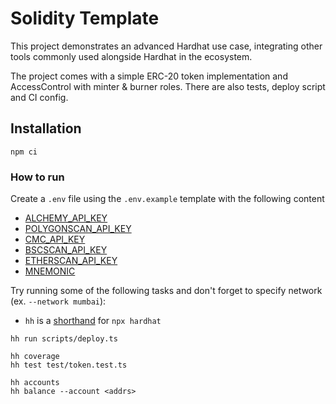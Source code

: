 # Solidity Template

This project demonstrates an advanced Hardhat use case, integrating other tools commonly used alongside Hardhat in the ecosystem.

The project comes with a simple ERC-20 token implementation and AccessControl with minter & burner roles. There are also tests, deploy script and CI config.

## Installation

`npm ci`

### How to run

Create a `.env` file using the `.env.example` template with the following content
- [ALCHEMY_API_KEY](https://www.alchemy.com/)
- [POLYGONSCAN_API_KEY](https://polygonscan.com/apis)
- [CMC_API_KEY](https://coinmarketcap.com/api/)
- [BSCSCAN_API_KEY](https://bscscan.com/apis)
- [ETHERSCAN_API_KEY](https://etherscan.io/apis)
- [MNEMONIC](https://docs.metamask.io/guide/common-terms.html#mnemonic-phrase-seed-phrase-seed-words)

Try running some of the following tasks and don't forget to specify network (ex. `--network mumbai`):

* `hh` is a [shorthand](https://hardhat.org/guides/shorthand.html) for `npx hardhat`

```shell
hh run scripts/deploy.ts

hh coverage
hh test test/token.test.ts

hh accounts
hh balance --account <addrs>
```